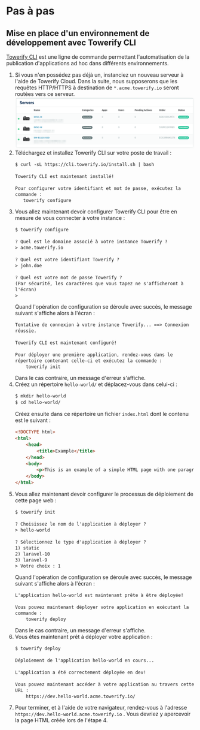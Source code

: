 # Pas à pas

## Mise en place d'un environnement de développement avec Towerify CLI

[Towerify CLI](../cli/) est une ligne de commande permettant l'automatisation de la publication d'applications ad hoc
dans différents environnements.

1. Si vous n'en possédez pas déjà un, instanciez un nouveau serveur à l'aide de Towerify Cloud. Dans la suite, nous
   supposerons que les requêtes HTTP/HTTPS à destination de `*.acme.towerify.io` seront routées vers ce serveur.
   ![](../img/towerify-cloud-list-of-servers.png)
2. Téléchargez et installez Towerify CLI sur votre poste de travail :
   ```console
   $ curl -sL https://cli.towerify.io/install.sh | bash
   
   Towerify CLI est maintenant installé!
   
   Pour configurer votre identifiant et mot de passe, exécutez la commande :
      towerify configure
   ```
3. Vous allez maintenant devoir configurer Towerify CLI pour être en mesure de vous connecter à votre instance :
   ```console
   $ towerify configure
   
   ? Quel est le domaine associé à votre instance Towerify ?
   > acme.towerify.io
   
   ? Quel est votre identifiant Towerify ?
   > john.doe
   
   ? Quel est votre mot de passe Towerify ?
   (Par sécurité, les caractères que vous tapez ne s'afficheront à l'écran)
   >
   ```
   Quand l'opération de configuration se déroule avec succès, le message suivant s'affiche alors à l'écran :
   ```console
   Tentative de connexion à votre instance Towerify... ==> Connexion réussie.
   
   Towerify CLI est maintenant configuré!
   
   Pour déployer une première application, rendez-vous dans le répertoire contenant celle-ci et exécutez la commande :
       towerify init
   ```
   Dans le cas contraire, un message d'erreur s'affiche.
4. Créez un répertoire `hello-world/` et déplacez-vous dans celui-ci :
   ```bash
   $ mkdir hello-world
   $ cd hello-world/
   ```
   Créez ensuite dans ce répertoire un fichier `index.html` dont le contenu est le suivant :
   ```html
   <!DOCTYPE html>
   <html>
       <head>
           <title>Example</title>
       </head>
       <body>
           <p>This is an example of a simple HTML page with one paragraph.</p>
       </body>
   </html>
   ```
5. Vous allez maintenant devoir configurer le processus de déploiement de cette page web :
   ```console
   $ towerify init
   
   ? Choisissez le nom de l'application à déployer ?
   > hello-world
   
   ? Sélectionnez le type d'application à déployer ?
   1) static
   2) laravel-10
   3) laravel-9
   > Votre choix : 1
   ```
   Quand l'opération de configuration se déroule avec succès, le message suivant s'affiche alors à l'écran :
   ```console
   L'application hello-world est maintenant prête à être déployée!

   Vous pouvez maintenant déployer votre application en exécutant la commande :
       towerify deploy
   ```
   Dans le cas contraire, un message d'erreur s'affiche.
6. Vous êtes maintenant prêt à déployer votre application :
   ```console
   $ towerify deploy
   
   Déploiement de l'application hello-world en cours...
   
   L'application a été correctement déployée en dev!
   
   Vous pouvez maintenant accéder à votre application au travers cette URL :
       https://dev.hello-world.acme.towerify.io/
   ```
7. Pour terminer, et à l'aide de votre navigateur, rendez-vous à l'adresse `https://dev.hello-world.acme.towerify.io` .
   Vous devriez y apercevoir la page HTML créée lors de l'étape 4.